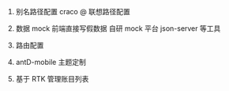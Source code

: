 1. 别名路径配置 craco
   @
   联想路径配置

2. 数据 mock
   前端直接写假数据
   自研 mock 平台
   json-server 等工具

3. 路由配置

4. antD-mobile 主题定制

5. 基于 RTK 管理账目列表
